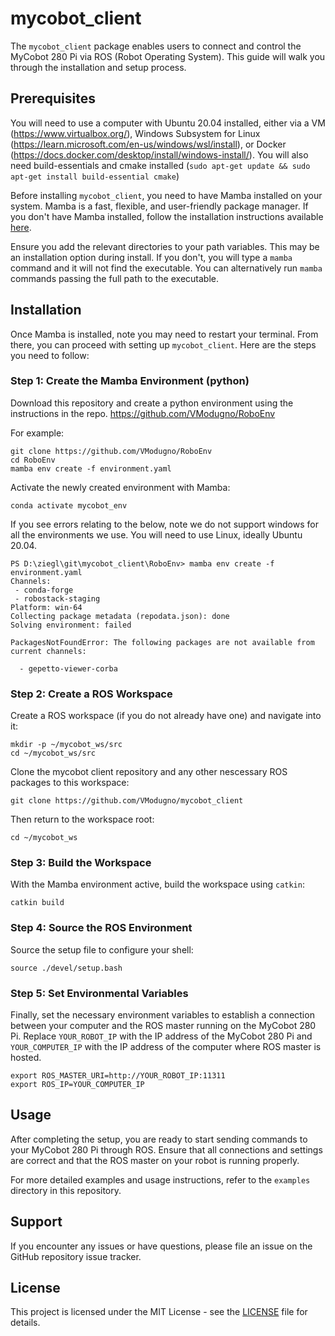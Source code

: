 
# mycobot_client
    
The `mycobot_client` package enables users to connect and control the MyCobot 280 Pi via ROS (Robot Operating System). This guide will walk you through the installation and setup process.
    
## Prerequisites
You will need to use a computer with Ubuntu 20.04 installed, either via a VM (https://www.virtualbox.org/), Windows Subsystem for Linux (https://learn.microsoft.com/en-us/windows/wsl/install), or Docker (https://docs.docker.com/desktop/install/windows-install/). You will also need build-essentials and cmake installed (`sudo apt-get update && sudo apt-get install build-essential cmake`)  

Before installing `mycobot_client`, you need to have Mamba installed on your system. Mamba is a fast, flexible, and user-friendly package manager. If you don't have Mamba installed, follow the installation instructions available [here](https://github.com/conda-forge/miniforge).  

Ensure you add the relevant directories to your path variables. This may be an installation option during install. If you don't, you will type a `mamba` command and it will not find the executable. You can alternatively run `mamba` commands passing the full path to the executable.
    
## Installation
    
Once Mamba is installed, note you may need to restart your terminal. From there, you can proceed with setting up `mycobot_client`. Here are the steps you need to follow:

### Step 1: Create the Mamba Environment (python)
Download this repository and create a python environment using the instructions in the repo. https://github.com/VModugno/RoboEnv

For example:
```
git clone https://github.com/VModugno/RoboEnv
cd RoboEnv
mamba env create -f environment.yaml
```

Activate the newly created environment with Mamba:
    
```
conda activate mycobot_env
```

If you see errors relating to the below, note we do not support windows for all the environments we use. You will need to use Linux, ideally Ubuntu 20.04.  
```
PS D:\ziegl\git\mycobot_client\RoboEnv> mamba env create -f environment.yaml      
Channels:
 - conda-forge
 - robostack-staging
Platform: win-64
Collecting package metadata (repodata.json): done
Solving environment: failed

PackagesNotFoundError: The following packages are not available from current channels:

  - gepetto-viewer-corba
```

### Step 2: Create a ROS Workspace
    
Create a ROS workspace (if you do not already have one) and navigate into it:
    
```
mkdir -p ~/mycobot_ws/src
cd ~/mycobot_ws/src
```

Clone the mycobot client repository and any other nescessary ROS packages to this workspace:
```
git clone https://github.com/VModugno/mycobot_client
```
    
Then return to the workspace root:
    
```
cd ~/mycobot_ws
```
    
### Step 3: Build the Workspace
    
With the Mamba environment active, build the workspace using `catkin`:
    
```
catkin build
```
    
### Step 4: Source the ROS Environment
    
Source the setup file to configure your shell:
    
```
source ./devel/setup.bash
```
    
### Step 5: Set Environmental Variables
    
Finally, set the necessary environment variables to establish a connection between your computer and the ROS master running on the MyCobot 280 Pi. Replace `YOUR_ROBOT_IP` with the IP address of the MyCobot 280 Pi and `YOUR_COMPUTER_IP` with the IP address of the computer where ROS master is hosted.
    
```
export ROS_MASTER_URI=http://YOUR_ROBOT_IP:11311
export ROS_IP=YOUR_COMPUTER_IP
```
    
## Usage
    
After completing the setup, you are ready to start sending commands to your MyCobot 280 Pi through ROS. Ensure that all connections and settings are correct and that the ROS master on your robot is running properly.
    
For more detailed examples and usage instructions, refer to the `examples` directory in this repository.
    
## Support
    
If you encounter any issues or have questions, please file an issue on the GitHub repository issue tracker.
    
## License
    
This project is licensed under the MIT License - see the [LICENSE](LICENSE) file for details.


